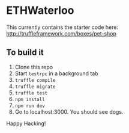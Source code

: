 # ETHWaterloo

This currently contains the starter code here: http://truffleframework.com/boxes/pet-shop

## To build it

1. Clone this repo
2. Start `testrpc` in a background tab
3. `truffle compile`
4. `truffle migrate`
5. `truffle test`
6. `npm install`
7. `npm run dev`
8. Go to localhost:3000. You should see dogs.


Happy Hacking!
